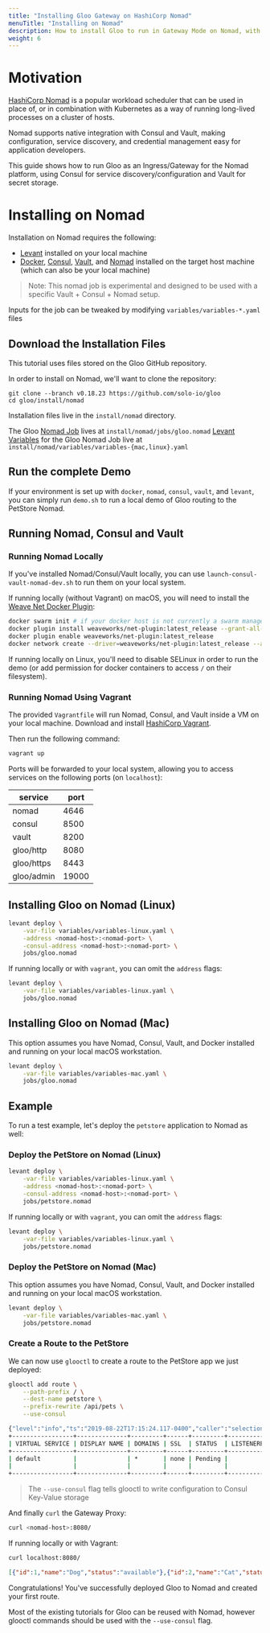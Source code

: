 ```yaml
---
title: "Installing Gloo Gateway on HashiCorp Nomad"
menuTitle: "Installing on Nomad"
description: How to install Gloo to run in Gateway Mode on Nomad, with routing example.
weight: 6
---
```


# Motivation

[HashiCorp Nomad](https://www.nomadproject.io/) is a popular workload scheduler that can be used in place of, or in combination with Kubernetes as a way of running long-lived processes on a cluster of hosts. 

Nomad supports native integration with Consul and Vault, making configuration, service discovery, and credential management easy for application developers.

This guide shows how to run Gloo as an Ingress/Gateway for the Nomad platform, using Consul for service discovery/configuration and Vault for secret storage.


# Installing on Nomad

Installation on Nomad requires the following:

- [Levant](https://github.com/jrasell/levant) installed on your local machine
- [Docker](https://github.com/jrasell/levant), [Consul](https://www.consul.io), [Vault](https://www.vaultproject.io), and [Nomad](https://www.nomadproject.io/) installed on the target host machine (which can also be your local machine)

> Note: This nomad job is experimental and designed to be used with a specific Vault + Consul + Nomad setup.

Inputs for the job can be tweaked by modifying `variables/variables-*.yaml` files

## Download the Installation Files

This tutorial uses files stored on the Gloo GitHub repository.

In order to install on Nomad, we'll want to clone the repository:

```
git clone --branch v0.18.23 https://github.com/solo-io/gloo
cd gloo/install/nomad
```

Installation files live in the `install/nomad` directory.

The Gloo [Nomad Job](https://www.nomadproject.io/docs/job-specification/index.html) lives at `install/nomad/jobs/gloo.nomad`
[Levant Variables](https://github.com/jrasell/levant) for the Gloo Nomad Job live at `install/nomad/variables/variables-{mac,linux}.yaml`

## Run the complete Demo

If your environment is set up with `docker`, `nomad`, `consul`, `vault`, and `levant`, you can simply run 
`demo.sh` to run a local demo of Gloo routing to the PetStore Nomad.

## Running Nomad, Consul and Vault

### Running Nomad Locally

If you've installed Nomad/Consul/Vault locally, you can use `launch-consul-vault-nomad-dev.sh` to run them on your local system.

If running locally (without Vagrant) on macOS, you will need to install the [Weave Net Docker Plugin](https://www.weave.works/docs/net/latest/install/plugin/plugin-v2/):

```bash
docker swarm init # if your docker host is not currently a swarm manager
docker plugin install weaveworks/net-plugin:latest_release --grant-all-permissions
docker plugin enable weaveworks/net-plugin:latest_release
docker network create --driver=weaveworks/net-plugin:latest_release --attachable weave

```

If running locally on Linux, you'll need to disable SELinux in order to run the demo (or add permission for docker containers to access `/` on their filesystem).

### Running Nomad Using Vagrant 

The provided `Vagrantfile` will run Nomad, Consul, and Vault inside a VM on your local machine. Download and install [HashiCorp Vagrant](https://www.vagrantup.com).

Then run the following command:

```bash
vagrant up
```

Ports will be forwarded to your local system, allowing you to access services on the following ports (on `localhost`):

|  service  | port | 
| ----- | ---- |  
| nomad | 4646 | 
| consul | 8500 | 
| vault | 8200 | 
| gloo/http | 8080 | 
| gloo/https | 8443 | 
| gloo/admin | 19000 | 

## Installing Gloo on Nomad (Linux)

```bash
levant deploy \
    -var-file variables/variables-linux.yaml \
    -address <nomad-host>:<nomad-port> \
    -consul-address <nomad-host>:<nomad-port> \
    jobs/gloo.nomad
```

If running locally or with `vagrant`, you can omit the `address` flags:

```bash
levant deploy \
    -var-file variables/variables-linux.yaml \
    jobs/gloo.nomad
```

## Installing Gloo on Nomad (Mac)

This option assumes you have Nomad, Consul, Vault, and Docker installed and running on your local macOS workstation.

```bash
levant deploy \
    -var-file variables/variables-mac.yaml \
    jobs/gloo.nomad
```

## Example

To run a test example, let's deploy the `petstore` application to Nomad as well:


### Deploy the PetStore on Nomad (Linux)

```bash
levant deploy \
    -var-file variables/variables-linux.yaml \
    -address <nomad-host>:<nomad-port> \
    -consul-address <nomad-host>:<nomad-port> \
    jobs/petstore.nomad
```

If running locally or with `vagrant`, you can omit the `address` flags:

```bash
levant deploy \
    -var-file variables/variables-linux.yaml \
    jobs/petstore.nomad
```

### Deploy the PetStore on Nomad (Mac)

This option assumes you have Nomad, Consul, Vault, and Docker installed and running on your local macOS workstation.

```bash
levant deploy \
    -var-file variables/variables-mac.yaml \
    jobs/petstore.nomad
```


### Create a Route to the PetStore

We can now use `glooctl` to create a route to the PetStore app we just deployed:

```bash
glooctl add route \
    --path-prefix / \
    --dest-name petstore \
    --prefix-rewrite /api/pets \
    --use-consul
```

```bash
{"level":"info","ts":"2019-08-22T17:15:24.117-0400","caller":"selectionutils/virtual_service.go:100","msg":"Created new default virtual service","virtualService":"virtual_host:<domains:\"*\" > status:<> metadata:<name:\"default\" namespace:\"gloo-system\" > "}
+-----------------+--------------+---------+------+---------+-----------------+--------------------------------+
| VIRTUAL SERVICE | DISPLAY NAME | DOMAINS | SSL  | STATUS  | LISTENERPLUGINS |             ROUTES             |
+-----------------+--------------+---------+------+---------+-----------------+--------------------------------+
| default         |              | *       | none | Pending |                 | / -> gloo-system.petstore      |
|                 |              |         |      |         |                 | (upstream)                     |
+-----------------+--------------+---------+------+---------+-----------------+--------------------------------+
```

> The `--use-consul` flag tells glooctl to write configuration to Consul Key-Value storage

And finally `curl` the Gateway Proxy:

```bash
curl <nomad-host>:8080/
```

If running locally or with Vagrant:

```bash
curl localhost:8080/
```

```json
[{"id":1,"name":"Dog","status":"available"},{"id":2,"name":"Cat","status":"pending"}]
```

Congratulations! You've successfully deployed Gloo to Nomad and created your first route.

Most of the existing tutorials for Gloo can be reused with Nomad, however glooctl commands should be 
used with the `--use-consul` flag.
